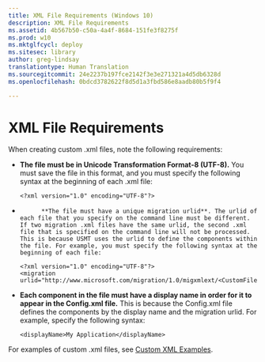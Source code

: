 ```yaml
---
title: XML File Requirements (Windows 10)
description: XML File Requirements
ms.assetid: 4b567b50-c50a-4a4f-8684-151fe3f8275f
ms.prod: w10
ms.mktglfcycl: deploy
ms.sitesec: library
author: greg-lindsay
translationtype: Human Translation
ms.sourcegitcommit: 24e2237b197fce2142f3e3e271321a4d5db6328d
ms.openlocfilehash: 0bdcd3782622f8d5d1a3fbd586e8aadb80b5f9f4

---
```


# XML File Requirements


When creating custom .xml files, note the following requirements:

-   **The file must be in Unicode Transformation Format-8 (UTF-8).** You must save the file in this format, and you must specify the following syntax at the beginning of each .xml file:

    ``` syntax
    <?xml version="1.0" encoding="UTF-8"?>
    ```

-   
            **The file must have a unique migration urlid**. The urlid of each file that you specify on the command line must be different. If two migration .xml files have the same urlid, the second .xml file that is specified on the command line will not be processed. This is because USMT uses the urlid to define the components within the file. For example, you must specify the following syntax at the beginning of each file:

    ``` syntax
    <?xml version="1.0" encoding="UTF-8"?>
    <migration urlid="http://www.microsoft.com/migration/1.0/migxmlext/<CustomFileName>">
    ```

-   **Each component in the file must have a display name in order for it to appear in the Config.xml file.** This is because the Config.xml file defines the components by the display name and the migration urlid. For example, specify the following syntax:

    ``` syntax
    <displayName>My Application</displayName>
    ```

For examples of custom .xml files, see [Custom XML Examples](usmt-custom-xml-examples.md).

 

 








<!--HONumber=Jun16_HO4-->



